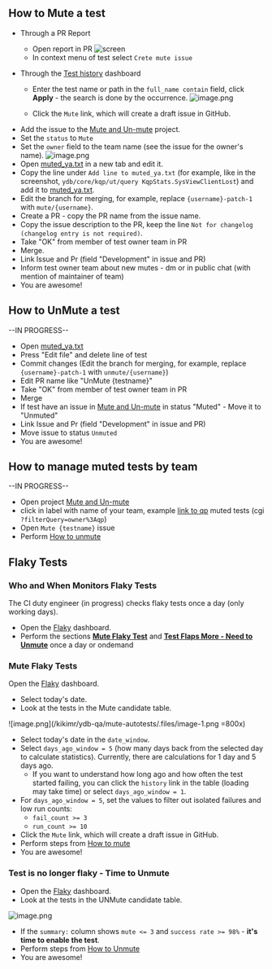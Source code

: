 ## How to Mute a test <a id="how-to-mute"></a>

- Through a PR Report
  - Open report in PR ![screen](https://storage.yandexcloud.net/ydb-public-images/report_mute.png)
  - In context menu of test select `Crete mute issue`

 - Through the [Test history](https://datalens.yandex/4un3zdm0zcnyr?tab=A4) dashboard
  
    - Enter the test name or path in the `full_name contain` field, click **Apply** - the search is done by the occurrence.  ![image.png](https://storage.yandexcloud.net/ydb-public-images/mute_candidate.png)

   - Click the `Mute` link, which will create a draft issue in GitHub.


* Add the issue to the [Mute and Un-mute](https://github.com/orgs/ydb-platform/projects/45/views/6?visibleFields=%5B%22Title%22%2C%22Assignees%22%2C%22Status%22%2C126637100%5D) project.
* Set the `status` to `Mute`
* Set the `owner` field to the team name (see the issue for the owner's name). ![image.png](https://storage.yandexcloud.net/ydb-public-images/create_issue.png)
* Open [muted_ya.txt](https://github.com/ydb-platform/ydb/blob/main/.github/config/muted_ya.txt) in a new tab and edit it.
* Copy the line under `Add line to muted_ya.txt` (for example, like in the screenshot, `ydb/core/kqp/ut/query KqpStats.SysViewClientLost`) and add it to [muted_ya.txt](https://github.com/ydb-platform/ydb/blob/main/.github/config/muted_ya.txt).
* Edit the branch for merging, for example, replace `{username}-patch-1` with `mute/{username}`.
* Create a PR - copy the PR name from the issue name.
* Copy the issue description to the PR, keep the line `Not for changelog (changelog entry is not required)`.
* Take "OK" from member of test owner team in PR
* Merge.
* Link Issue and Pr (field "Development" in issue and PR)
* Inform test owner team about new mutes - dm or in public chat (with mention of maintainer of team)
* You are awesome!

## How to UnMute a test <a id="how-to-unmute"></a>
--IN PROGRESS--
* Open [muted_ya.txt](https://github.com/ydb-platform/ydb/blob/main/.github/config/muted_ya.txt)
* Press "Edit file" and delete line of test
* Commit changes (Edit the branch for merging, for example, replace `{username}-patch-1` with `unmute/{username}`)
* Edit PR name like "UnMute {testname}"
* Take "OK" from member of test owner team in PR
* Merge
* If test have an issue in [Mute and Un-mute](https://github.com/orgs/ydb-platform/projects/45/views/6?visibleFields=%5B%22Title%22%2C%22Assignees%22%2C%22Status%22%2C126637100%5D) in status "Muted" - Move it to "Unmuted"
* Link Issue and Pr (field "Development" in issue and PR)
* Move issue to status `Unmuted`
* You are awesome!

## How to manage muted tests by team <a id="how-to-manage"></a>
--IN PROGRESS--
* Open project [Mute and Un-mute](https://github.com/orgs/ydb-platform/projects/45/views/6?visibleFields=%5B%22Title%22%2C%22Assignees%22%2C%22Status%22%2C126637100%5D)
* click in label with name of your team, example [link to qp](https://github.com/orgs/ydb-platform/projects/45/views/6?filterQuery=owner%3Aqp) muted tests (cgi `?filterQuery=owner%3Aqp`)
* Open `Mute {testname}` issue
* Perform [How to unmute](#how-to-unmute)

## Flaky Tests

### Who and When Monitors Flaky Tests

The CI duty engineer (in progress) checks flaky tests once a day (only working days). 

- Open the [Flaky](https://datalens.yandex/4un3zdm0zcnyr) dashboard.
- Perform the sections **[Mute Flaky Test](#mute-flaky)** and **[Test Flaps More - Need to Unmute](#unmute-flaky)** once a day or ondemand

### Mute Flaky Tests <a id="mute-flaky"></a>

Open the [Flaky](https://datalens.yandex/4un3zdm0zcnyr) dashboard.

- Select today's date.
- Look at the tests in the Mute candidate table.

![image.png](/kikimr/ydb-qa/mute-autotests/.files/image-1.png =800x)

- Select today's date in the `date_window`.
- Select `days_ago_window = 5` (how many days back from the selected day to calculate statistics). Currently, there are calculations for 1 day and 5 days ago.
  * If you want to understand how long ago and how often the test started failing, you can click the `history` link in the table (loading may take time) or select `days_ago_window = 1`.
- For `days_ago_window = 5`, set the values to filter out isolated failures and low run counts:
  * `fail_count >= 3`
  * `run_count >= 10`
- Click the `Mute` link, which will create a draft issue in GitHub.
- Perform steps from [How to mute](#how-to-mute)
- You are awesome!

### Test is no longer flaky - Time to Unmute <a id="unmute-flaky"></a>

- Open the [Flaky](https://datalens.yandex/4un3zdm0zcnyr) dashboard.
- Look at the tests in the UNMute candidate table.

![image.png](https://storage.yandexcloud.net/ydb-public-images/unmute.png)

- If the `summary:` column shows `mute <= 3` and `success rate >= 98%` - **it's time to enable the test**.
- Perform steps from [How to Unmute](#how-to-unmute)
- You are awesome!

